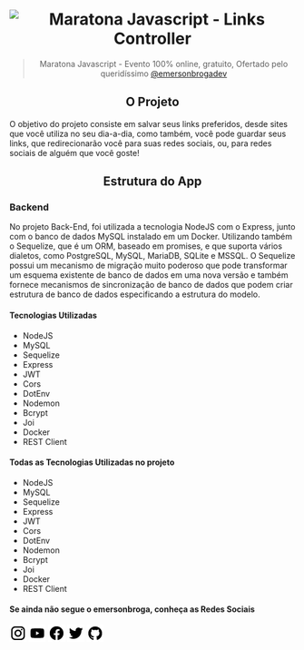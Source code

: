 
<h1 align="center">
  <img alt="Maratona Javascript - Links Controller" src="https://camo.githubusercontent.com/875ad1f3f9d0c0973ea8fbd048786424f85ea4f8/687474703a2f2f73332e656d6572736f6e2e6c696e6b2f7072696e74732f323032302d30372d30352d3037343933372d30366e336e2e706e67">
</h1>

<blockquote align="center">Maratona Javascript - Evento 100% online, gratuito, Ofertado pelo queridíssimo <a href="https://www.instagram.com/emersonbrogadev/">@emersonbrogadev</a></blockquote>

<h2 align="center">O Projeto</h2>

<p>
    O objetivo do projeto consiste em salvar seus links preferidos, desde sites que você utiliza no seu dia-a-dia, como também, você pode guardar seus links, que redirecionarão você para suas redes sociais, ou, para redes sociais de alguém que você goste!
</p>

<h2 align="center">Estrutura do App</h2>

<h3>Backend</h3>
    No projeto Back-End, foi utilizada a tecnologia NodeJS com o Express, junto com o banco de dados MySQL instalado em um Docker. Utilizando também o Sequelize, que é um ORM, baseado em promises, e que suporta vários dialetos, como PostgreSQL, MySQL, MariaDB, SQLite e MSSQL. O Sequelize possui um mecanismo de migração muito poderoso que pode transformar um esquema existente de banco de dados em uma nova versão e também fornece mecanismos de sincronização de banco de dados que podem criar estrutura de banco de dados especificando a estrutura do modelo.

<h4>Tecnologias Utilizadas</h4>
<ul>
  <li>NodeJS</li>
  <li>MySQL</li>
  <li>Sequelize</li>
  <li>Express</li>
  <li>JWT</li>
  <li>Cors</li>
  <li>DotEnv</li>
  <li>Nodemon</li>
  <li>Bcrypt</li>
  <li>Joi</li>
  <li>Docker</li>
  <li>REST Client</li>
  
</ul>

<h4>Todas as Tecnologias Utilizadas no projeto</h4>
<ul>
  <li>NodeJS</li>
  <li>MySQL</li>
  <li>Sequelize</li>
  <li>Express</li>
  <li>JWT</li>
  <li>Cors</li>
  <li>DotEnv</li>
  <li>Nodemon</li>
  <li>Bcrypt</li>
  <li>Joi</li>
  <li>Docker</li>
  <li>REST Client</li>
</ul>

#### Se ainda não segue o emersonbroga, conheça as Redes Sociais


[![instagram.com/emersonbrogadev](https://raw.githubusercontent.com/emersonbroga/social-media-snippets/master/static/instagram.png)](https://emersonbroga.com/instagram)
[![youtube.com/c/emersonbrogadev](https://raw.githubusercontent.com/emersonbroga/social-media-snippets/master/static/youtube.png)](https://emersonbroga.com/youtube)
[![facebook.com/emersonbrogadev](https://raw.githubusercontent.com/emersonbroga/social-media-snippets/master/static/facebook.png)](https://emersonbroga.com/facebook)
[![twitter.com/emersonbrogadev](https://raw.githubusercontent.com/emersonbroga/social-media-snippets/master/static/twitter.png)](https://emersonbroga.com/twitter)
[![github.com/emersonbroga](https://raw.githubusercontent.com/emersonbroga/social-media-snippets/master/static/github.png)](https://emersonbroga.com/github)

